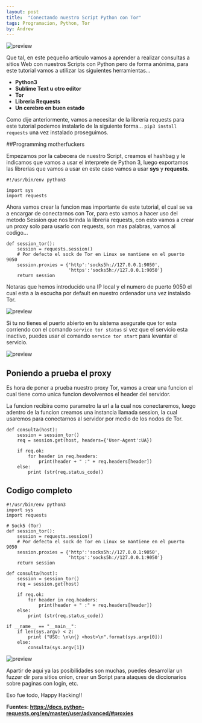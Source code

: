 ```yaml
---
layout: post
title:  "Conectando nuestro Script Python con Tor"
tags: Programacion, Python, Tor
by: Andrew
---
```

![preview](https://i.ibb.co/2hmHfG7/file-1.jpg)

Que tal, en este pequeño articulo vamos a aprender a realizar consultas a sitios Web
con nuestros Scripts con Python pero de forma anónima, para este tutorial
vamos a utilizar las siguientes herramientas...

- **Python3**
- **Sublime Text u otro editor**
- **Tor**
- **Libreria Requests**
- **Un cerebro en buen estado**

Como dije anteriormente, vamos a necesitar de la librería requests para este tutorial
podemos instalarlo de la siguiente forma... `pip3 install requests` una vez instalado
proseguimos.

##Programming motherfuckers

Empezamos por la cabecera de nuestro Script, creamos el hashbag y le indicamos que
vamos a usar el interprete de Python 3, luego exportamos las librerias que vamos a usar
en este caso vamos a usar **sys** y **requests**.

```
#!/usr/bin/env python3

import sys
import requests
```

Ahora vamos crear la funcion mas importante de este tutorial, el cual se va a encargar de 
conectarnos con Tor, para esto vamos a hacer uso del metodo Session que nos brinda la 
libreria requests, con esto vamos a crear un proxy solo para usarlo con requests, son mas
palabras, vamos al codigo...

```
def session_tor():
    session = requests.session()
    # Por defecto el sock de Tor en Linux se mantiene en el puerto 9050
    session.proxies = {'http':'socks5h://127.0.0.1:9050',
                       'https':'socks5h://127.0.0.1:9050'}
    return session
```

Notaras que hemos introducido una IP local y el numero de puerto 9050 el cual
esta a la escucha por default en nuestro ordenador una vez instalado Tor.

![preview](https://i.ibb.co/KyKr3G2/tor-nmap.png)

Si tu no tienes el puerto abierto en tu sistema asegurate que tor esta corriendo
con el comando `service tor status` si vez que el servicio esta inactivo, puedes
usar el comando `service tor start` para levantar el servicio.

![preview](https://i.ibb.co/tKwL32R/tor-status.png)

## Poniendo a prueba el proxy

Es hora de poner a prueba nuestro proxy Tor, vamos a crear una funcion el cual tiene
como unica funcion devolvernos el header del servidor.

La funcion recibira como parametro la url a la cual nos conectaremos, luego adentro de
la funcion creamos una instancia llamada session, la cual usaremos para conectarnos al
servidor por medio de los nodos de Tor.

```
def consulta(host):
    session = session_tor()
    req = session.get(host, headers={'User-Agent':UA})

    if req.ok:
        for header in req.headers:
            print(header + " :" + req.headers[header])
    else:
        print (str(req.status_code))
```

## Codigo completo

```
#!/usr/bin/env python3
import sys
import requests

# Sock5 (Tor)
def session_tor():
    session = requests.session()
    # Por defecto el sock de Tor en Linux se mantiene en el puerto 9050
    session.proxies = {'http':'socks5h://127.0.0.1:9050',
                       'https':'socks5h://127.0.0.1:9050'}
    return session

def consulta(host):
    session = session_tor()
    req = session.get(host)

    if req.ok:
        for header in req.headers:
            print(header + " :" + req.headers[header])
    else:
        print (str(req.status_code))

if __name__ == "__main__":
    if len(sys.argv) < 2:
        print ("USO: \n\n{} <host>\n".format(sys.argv[0]))
    else:
        consulta(sys.argv[1])
```

![preview](https://i.ibb.co/pLgWcL7/tor-request.png)

Apartir de aqui ya las posibilidades son muchas, puedes desarrollar 
un fuzzer dir para sitios onion, crear un Script para ataques de diccionarios
sobre paginas con login, etc.

Eso fue todo, Happy Hacking!!


**Fuentes: https://docs.python-requests.org/en/master/user/advanced/#proxies**
			
